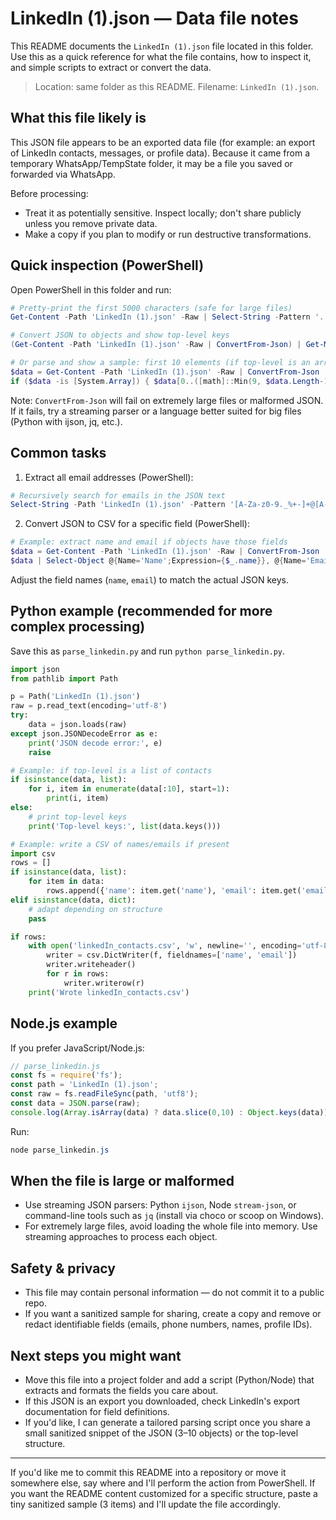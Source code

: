 # LinkedIn (1).json — Data file notes

This README documents the `LinkedIn (1).json` file located in this folder. Use this as a quick reference for what the file contains, how to inspect it, and simple scripts to extract or convert the data.

> Location: same folder as this README. Filename: `LinkedIn (1).json`.

## What this file likely is

This JSON file appears to be an exported data file (for example: an export of LinkedIn contacts, messages, or profile data). Because it came from a temporary WhatsApp/TempState folder, it may be a file you saved or forwarded via WhatsApp.

Before processing:
- Treat it as potentially sensitive. Inspect locally; don't share publicly unless you remove private data.
- Make a copy if you plan to modify or run destructive transformations.

## Quick inspection (PowerShell)

Open PowerShell in this folder and run:

```powershell
# Pretty-print the first 5000 characters (safe for large files)
Get-Content -Path 'LinkedIn (1).json' -Raw | Select-String -Pattern '.' -Context 0,0 | Out-String -Width 200

# Convert JSON to objects and show top-level keys
(Get-Content -Path 'LinkedIn (1).json' -Raw | ConvertFrom-Json) | Get-Member -MemberType NoteProperty | Select-Object -ExpandProperty Name

# Or parse and show a sample: first 10 elements (if top-level is an array)
$data = Get-Content -Path 'LinkedIn (1).json' -Raw | ConvertFrom-Json
if ($data -is [System.Array]) { $data[0..([math]::Min(9, $data.Length-1))] } else { $data | Select-Object -First 10 }
```

Note: `ConvertFrom-Json` will fail on extremely large files or malformed JSON. If it fails, try a streaming parser or a language better suited for big files (Python with ijson, jq, etc.).

## Common tasks

1) Extract all email addresses (PowerShell):

```powershell
# Recursively search for emails in the JSON text
Select-String -Path 'LinkedIn (1).json' -Pattern '[A-Za-z0-9._%+-]+@[A-Za-z0-9.-]+\.[A-Za-z]{2,}' -AllMatches | ForEach-Object { $_.Matches } | ForEach-Object { $_.Value } | Sort-Object -Unique
```

2) Convert JSON to CSV for a specific field (PowerShell):

```powershell
# Example: extract name and email if objects have those fields
$data = Get-Content -Path 'LinkedIn (1).json' -Raw | ConvertFrom-Json
$data | Select-Object @{Name='Name';Expression={$_.name}}, @{Name='Email';Expression={$_.email}} | Export-Csv -Path 'linkedIn_contacts.csv' -NoTypeInformation -Encoding UTF8
```

Adjust the field names (`name`, `email`) to match the actual JSON keys.

## Python example (recommended for more complex processing)

Save this as `parse_linkedin.py` and run `python parse_linkedin.py`.

```python
import json
from pathlib import Path

p = Path('LinkedIn (1).json')
raw = p.read_text(encoding='utf-8')
try:
    data = json.loads(raw)
except json.JSONDecodeError as e:
    print('JSON decode error:', e)
    raise

# Example: if top-level is a list of contacts
if isinstance(data, list):
    for i, item in enumerate(data[:10], start=1):
        print(i, item)
else:
    # print top-level keys
    print('Top-level keys:', list(data.keys()))

# Example: write a CSV of names/emails if present
import csv
rows = []
if isinstance(data, list):
    for item in data:
        rows.append({'name': item.get('name'), 'email': item.get('email')})
elif isinstance(data, dict):
    # adapt depending on structure
    pass

if rows:
    with open('linkedIn_contacts.csv', 'w', newline='', encoding='utf-8') as f:
        writer = csv.DictWriter(f, fieldnames=['name', 'email'])
        writer.writeheader()
        for r in rows:
            writer.writerow(r)
    print('Wrote linkedIn_contacts.csv')
```

## Node.js example

If you prefer JavaScript/Node.js:

```javascript
// parse_linkedin.js
const fs = require('fs');
const path = 'LinkedIn (1).json';
const raw = fs.readFileSync(path, 'utf8');
const data = JSON.parse(raw);
console.log(Array.isArray(data) ? data.slice(0,10) : Object.keys(data));
```

Run:
```powershell
node parse_linkedin.js
```

## When the file is large or malformed

- Use streaming JSON parsers: Python `ijson`, Node `stream-json`, or command-line tools such as `jq` (install via choco or scoop on Windows).
- For extremely large files, avoid loading the whole file into memory. Use streaming approaches to process each object.

## Safety & privacy

- This file may contain personal information — do not commit it to a public repo.
- If you want a sanitized sample for sharing, create a copy and remove or redact identifiable fields (emails, phone numbers, names, profile IDs).

## Next steps you might want

- Move this file into a project folder and add a script (Python/Node) that extracts and formats the fields you care about.
- If this JSON is an export you downloaded, check LinkedIn's export documentation for field definitions.
- If you'd like, I can generate a tailored parsing script once you share a small sanitized snippet of the JSON (3–10 objects) or the top-level structure.

---

If you'd like me to commit this README into a repository or move it somewhere else, say where and I'll perform the action from PowerShell. If you want the README content customized for a specific structure, paste a tiny sanitized sample (3 items) and I'll update the file accordingly.
